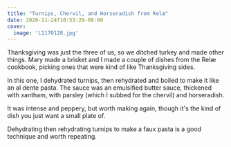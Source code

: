 ```yaml
---
title: "Turnips, Chervil, and Horseradish from Relæ"
date: 2020-11-24T10:53:29-08:00
cover:
  image: 'L1170128.jpg'
---
```


Thanksgiving was just the three of us, so we ditched turkey and made other things. Mary made a brisket and I made a couple of dishes from the Relæ cookbook, picking ones that were kind of like Thanksgiving sides.

In this one, I dehydrated turnips, then rehydrated and boiled to make it like an al dente pasta. The sauce was an emulsified butter sauce, thickened with xantham, with parsley (which I subbed for the chervil) and horseradish. 

It was intense and peppery, but worth making again, though it's the kind of dish you just want a small plate of. 

Dehydrating then rehydrating turnips to make a faux pasta is a good technique and worth repeating.
